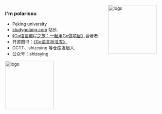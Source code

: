 <img src="https://github-readme-stats.vercel.app/api?username=shizeying&show_icons=true" alt="logo" height="160" align="right" style="margin: 5px; margin-bottom: 20px;" />

### I'm polarisxu

-  Peking university
-  [studygolang.com](https://studygolang.com) 站长.
-  [《Go语言编程之旅：一起用Go做项目》](https://u.jd.com/RMSbOS)合著者.
-  开源图书：[《Go语言标准库》](https://github.com/polaris1119/The-Golang-Standard-Library-by-Example).
-  GCTT、shizeying 等仓库发起人.
- 公众号：shizeying

<img src="https://github-profile-trophy.vercel.app/?username=polaris1119&theme=flat&column=7" alt="logo" height="160" align="center" style="margin: auto; margin-bottom: 20px;" />
